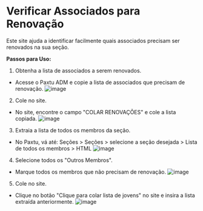 # Verificar Associados para Renovação
Este site ajuda a identificar facilmente quais associados precisam ser renovados na sua seção.

**Passos para Uso:**
1. Obtenha a lista de associados a serem renovados.
  - Acesse o Paxtu ADM e copie a lista de associados que precisam de renovação.
![image](https://github.com/user-attachments/assets/438ecfb7-5901-4727-9517-14b74a1b5d95)

2. Cole no site.
  - No site, encontre o campo "COLAR RENOVAÇÕES" e cole a lista copiada.
![image](https://github.com/user-attachments/assets/1216839a-73e5-4656-aa32-f041938fab85)

3. Extraia a lista de todos os membros da seção.
  - No Paxtu, vá até: Seções > Seções > selecione a seção desejada > Lista de todos os membros > HTML
![image](https://github.com/user-attachments/assets/eabbf1be-9878-4eaa-ae6c-3f2fc20459b9)

4. Selecione todos os "Outros Membros".
  - Marque todos os membros que não precisam de renovação.
![image](https://github.com/user-attachments/assets/8239e7fb-2dc8-43c0-9fef-6a8988c1f2ab)

5. Cole no site.
  - Clique no botão "Clique para colar lista de jovens" no site e insira a lista extraída anteriormente.
![image](https://github.com/user-attachments/assets/1e2a8c46-ddb1-43e7-8e0b-aec42073c615)
